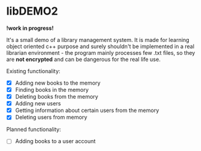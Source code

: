# libDEMO2  

**!work in progress!**

It's a small demo of a library management system. It is made for learning object oriented c++ purpose and surely shouldn't be implemented in a real librarian environment - the program mainly processes few .txt files, so they are **not encrypted** and can be dangerous for the real life use. 

Existing functionality:

- [x] Adding new books to the memory
- [x] Finding books in the memory
- [x] Deleting books from the memory
- [x] Adding new users
- [x] Getting information about certain users from the memory
- [x] Deleting users from memory

Planned functionality:

- [ ] Adding books to a user account
